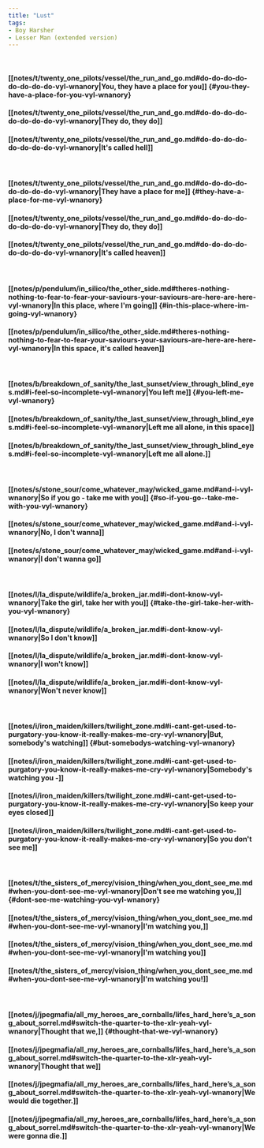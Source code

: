 ```yaml
---
title: "Lust"
tags:
- Boy Harsher
- Lesser Man (extended version)
---
```

&nbsp;
#### [[notes/t/twenty_one_pilots/vessel/the_run_and_go.md#do-do-do-do-do-do-do-do-vyl-wnanory|You, they have a place for you]] {#you-they-have-a-place-for-you-vyl-wnanory}
#### [[notes/t/twenty_one_pilots/vessel/the_run_and_go.md#do-do-do-do-do-do-do-do-vyl-wnanory|They do, they do]]
#### [[notes/t/twenty_one_pilots/vessel/the_run_and_go.md#do-do-do-do-do-do-do-do-vyl-wnanory|It's called hell]]
&nbsp;
#### [[notes/t/twenty_one_pilots/vessel/the_run_and_go.md#do-do-do-do-do-do-do-do-vyl-wnanory|They have a place for me]] {#they-have-a-place-for-me-vyl-wnanory}
#### [[notes/t/twenty_one_pilots/vessel/the_run_and_go.md#do-do-do-do-do-do-do-do-vyl-wnanory|They do, they do]]
#### [[notes/t/twenty_one_pilots/vessel/the_run_and_go.md#do-do-do-do-do-do-do-do-vyl-wnanory|It's called heaven]]
&nbsp;
#### [[notes/p/pendulum/in_silico/the_other_side.md#theres-nothing-nothing-to-fear-to-fear-your-saviours-your-saviours-are-here-are-here-vyl-wnanory|In this place, where I'm going]] {#in-this-place-where-im-going-vyl-wnanory}
#### [[notes/p/pendulum/in_silico/the_other_side.md#theres-nothing-nothing-to-fear-to-fear-your-saviours-your-saviours-are-here-are-here-vyl-wnanory|In this space, it's called heaven]]
&nbsp;
#### [[notes/b/breakdown_of_sanity/the_last_sunset/view_through_blind_eyes.md#i-feel-so-incomplete-vyl-wnanory|You left me]] {#you-left-me-vyl-wnanory}
#### [[notes/b/breakdown_of_sanity/the_last_sunset/view_through_blind_eyes.md#i-feel-so-incomplete-vyl-wnanory|Left me all alone, in this space]]
#### [[notes/b/breakdown_of_sanity/the_last_sunset/view_through_blind_eyes.md#i-feel-so-incomplete-vyl-wnanory|Left me all alone.]]
&nbsp;
#### [[notes/s/stone_sour/come_whatever_may/wicked_game.md#and-i-vyl-wnanory|So if you go - take me with you]] {#so-if-you-go--take-me-with-you-vyl-wnanory}
#### [[notes/s/stone_sour/come_whatever_may/wicked_game.md#and-i-vyl-wnanory|No, I don't wanna]]
#### [[notes/s/stone_sour/come_whatever_may/wicked_game.md#and-i-vyl-wnanory|I don't wanna go]]
&nbsp;
#### [[notes/l/la_dispute/wildlife/a_broken_jar.md#i-dont-know-vyl-wnanory|Take the girl, take her with you]] {#take-the-girl-take-her-with-you-vyl-wnanory}
#### [[notes/l/la_dispute/wildlife/a_broken_jar.md#i-dont-know-vyl-wnanory|So I don't know]]
#### [[notes/l/la_dispute/wildlife/a_broken_jar.md#i-dont-know-vyl-wnanory|I won't know]]
#### [[notes/l/la_dispute/wildlife/a_broken_jar.md#i-dont-know-vyl-wnanory|Won't never know]]
&nbsp;
#### [[notes/i/iron_maiden/killers/twilight_zone.md#i-cant-get-used-to-purgatory-you-know-it-really-makes-me-cry-vyl-wnanory|But, somebody's watching]] {#but-somebodys-watching-vyl-wnanory}
#### [[notes/i/iron_maiden/killers/twilight_zone.md#i-cant-get-used-to-purgatory-you-know-it-really-makes-me-cry-vyl-wnanory|Somebody's watching you -]]
#### [[notes/i/iron_maiden/killers/twilight_zone.md#i-cant-get-used-to-purgatory-you-know-it-really-makes-me-cry-vyl-wnanory|So keep your eyes closed]]
#### [[notes/i/iron_maiden/killers/twilight_zone.md#i-cant-get-used-to-purgatory-you-know-it-really-makes-me-cry-vyl-wnanory|So you don't see me]]
&nbsp;
#### [[notes/t/the_sisters_of_mercy/vision_thing/when_you_dont_see_me.md#when-you-dont-see-me-vyl-wnanory|Don't see me watching you,]] {#dont-see-me-watching-you-vyl-wnanory}
#### [[notes/t/the_sisters_of_mercy/vision_thing/when_you_dont_see_me.md#when-you-dont-see-me-vyl-wnanory|I'm watching you,]]
#### [[notes/t/the_sisters_of_mercy/vision_thing/when_you_dont_see_me.md#when-you-dont-see-me-vyl-wnanory|I'm watching you]]
#### [[notes/t/the_sisters_of_mercy/vision_thing/when_you_dont_see_me.md#when-you-dont-see-me-vyl-wnanory|I'm watching you!]]
&nbsp;
#### [[notes/j/jpegmafia/all_my_heroes_are_cornballs/lifes_hard_here’s_a_song_about_sorrel.md#switch-the-quarter-to-the-xlr-yeah-vyl-wnanory|Thought that we,]] {#thought-that-we-vyl-wnanory}
#### [[notes/j/jpegmafia/all_my_heroes_are_cornballs/lifes_hard_here’s_a_song_about_sorrel.md#switch-the-quarter-to-the-xlr-yeah-vyl-wnanory|Thought that we]]
#### [[notes/j/jpegmafia/all_my_heroes_are_cornballs/lifes_hard_here’s_a_song_about_sorrel.md#switch-the-quarter-to-the-xlr-yeah-vyl-wnanory|We would die together.]]
#### [[notes/j/jpegmafia/all_my_heroes_are_cornballs/lifes_hard_here’s_a_song_about_sorrel.md#switch-the-quarter-to-the-xlr-yeah-vyl-wnanory|We were gonna die.]]
